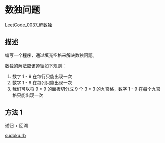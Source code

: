 # 数独问题

[LeetCode_0037_解数独](https://leetcode-cn.com/problems/sudoku-solver/)

## 描述

编写一个程序，通过填充空格来解决数独问题。

数独的解法应该遵循如下规则：

1. 数字 1 - 9 在每行只能出现一次
2. 数字 1 - 9 在每列只能出现一次
3. 我们可以将 9 * 9 的面板切分成 9 个 3 * 3 的九宫格，数字 1 - 9 在每个九宫格只能出现一次

## 方法 1

递归 + 回溯

[sudoku.rb](sudoku.rb)
